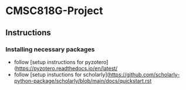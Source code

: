 # CMSC818G-Project

## Instructions
### Installing necessary packages
- follow [setup instructions for pyzotero](https://pyzotero.readthedocs.io/en/latest/
- follow [setup instuctions for scholarly](https://github.com/scholarly-python-package/scholarly/blob/main/docs/quickstart.rst
